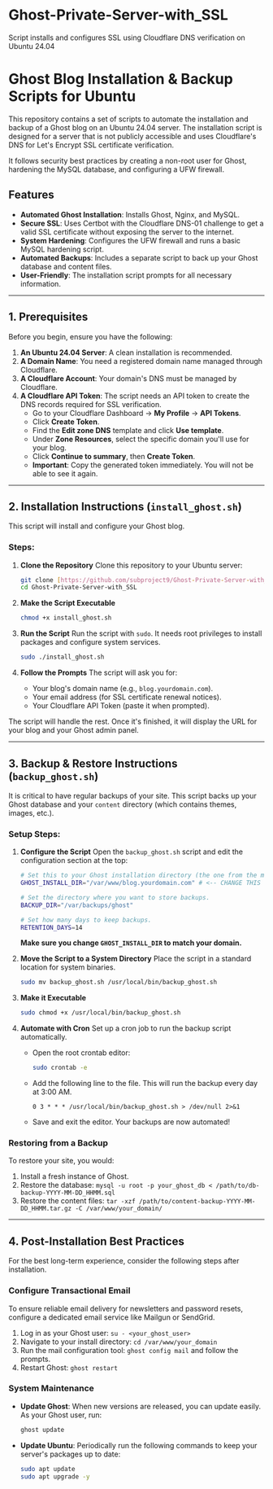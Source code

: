 # Ghost-Private-Server-with_SSL
Script installs and configures SSL using Cloudflare DNS verification on Ubuntu 24.04

# Ghost Blog Installation & Backup Scripts for Ubuntu

This repository contains a set of scripts to automate the installation and backup of a Ghost blog on an Ubuntu 24.04 server. The installation script is designed for a server that is not publicly accessible and uses Cloudflare's DNS for Let's Encrypt SSL certificate verification.

It follows security best practices by creating a non-root user for Ghost, hardening the MySQL database, and configuring a UFW firewall.

## Features

* **Automated Ghost Installation**: Installs Ghost, Nginx, and MySQL.
* **Secure SSL**: Uses Certbot with the Cloudflare DNS-01 challenge to get a valid SSL certificate without exposing the server to the internet.
* **System Hardening**: Configures the UFW firewall and runs a basic MySQL hardening script.
* **Automated Backups**: Includes a separate script to back up your Ghost database and content files.
* **User-Friendly**: The installation script prompts for all necessary information.

---

## 1. Prerequisites

Before you begin, ensure you have the following:

1.  **An Ubuntu 24.04 Server**: A clean installation is recommended.
2.  **A Domain Name**: You need a registered domain name managed through Cloudflare.
3.  **A Cloudflare Account**: Your domain's DNS must be managed by Cloudflare.
4.  **A Cloudflare API Token**: The script needs an API token to create the DNS records required for SSL verification.
    * Go to your Cloudflare Dashboard -> **My Profile** -> **API Tokens**.
    * Click **Create Token**.
    * Find the **Edit zone DNS** template and click **Use template**.
    * Under **Zone Resources**, select the specific domain you'll use for your blog.
    * Click **Continue to summary**, then **Create Token**.
    * **Important**: Copy the generated token immediately. You will not be able to see it again.

---

## 2. Installation Instructions (`install_ghost.sh`)

This script will install and configure your Ghost blog.

### Steps:

1.  **Clone the Repository**
    Clone this repository to your Ubuntu server:
    ```bash
    git clone [https://github.com/subproject9/Ghost-Private-Server-with_SSL](https://github.com/subproject9/Ghost-Private-Server-with_SSL)
    cd Ghost-Private-Server-with_SSL
    ```

2.  **Make the Script Executable**
    ```bash
    chmod +x install_ghost.sh
    ```

3.  **Run the Script**
    Run the script with `sudo`. It needs root privileges to install packages and configure system services.
    ```bash
    sudo ./install_ghost.sh
    ```

4.  **Follow the Prompts**
    The script will ask you for:
    * Your blog's domain name (e.g., `blog.yourdomain.com`).
    * Your email address (for SSL certificate renewal notices).
    * Your Cloudflare API Token (paste it when prompted).

The script will handle the rest. Once it's finished, it will display the URL for your blog and your Ghost admin panel.

---

## 3. Backup & Restore Instructions (`backup_ghost.sh`)

It is critical to have regular backups of your site. This script backs up your Ghost database and your `content` directory (which contains themes, images, etc.).

### Setup Steps:

1.  **Configure the Script**
    Open the `backup_ghost.sh` script and edit the configuration section at the top:
    ```bash
    # Set this to your Ghost installation directory (the one from the main script).
    GHOST_INSTALL_DIR="/var/www/blog.yourdomain.com" # <-- CHANGE THIS
    
    # Set the directory where you want to store backups.
    BACKUP_DIR="/var/backups/ghost"
    
    # Set how many days to keep backups.
    RETENTION_DAYS=14
    ```
    **Make sure you change `GHOST_INSTALL_DIR` to match your domain.**

2.  **Move the Script to a System Directory**
    Place the script in a standard location for system binaries.
    ```bash
    sudo mv backup_ghost.sh /usr/local/bin/backup_ghost.sh
    ```

3.  **Make it Executable**
    ```bash
    sudo chmod +x /usr/local/bin/backup_ghost.sh
    ```

4.  **Automate with Cron**
    Set up a cron job to run the backup script automatically.
    * Open the root crontab editor:
        ```bash
        sudo crontab -e
        ```
    * Add the following line to the file. This will run the backup every day at 3:00 AM.
        ```crontab
        0 3 * * * /usr/local/bin/backup_ghost.sh > /dev/null 2>&1
        ```
    * Save and exit the editor. Your backups are now automated!

### Restoring from a Backup

To restore your site, you would:
1.  Install a fresh instance of Ghost.
2.  Restore the database: `mysql -u root -p your_ghost_db < /path/to/db-backup-YYYY-MM-DD_HHMM.sql`
3.  Restore the content files: `tar -xzf /path/to/content-backup-YYYY-MM-DD_HHMM.tar.gz -C /var/www/your_domain/`

---

## 4. Post-Installation Best Practices

For the best long-term experience, consider the following steps after installation.

### Configure Transactional Email

To ensure reliable email delivery for newsletters and password resets, configure a dedicated email service like Mailgun or SendGrid.
1.  Log in as your Ghost user: `su - <your_ghost_user>`
2.  Navigate to your install directory: `cd /var/www/your_domain`
3.  Run the mail configuration tool: `ghost config mail` and follow the prompts.
4.  Restart Ghost: `ghost restart`

### System Maintenance

* **Update Ghost**: When new versions are released, you can update easily. As your Ghost user, run:
    ```bash
    ghost update
    ```
* **Update Ubuntu**: Periodically run the following commands to keep your server's packages up to date:
    ```bash
    sudo apt update
    sudo apt upgrade -y
    ````
